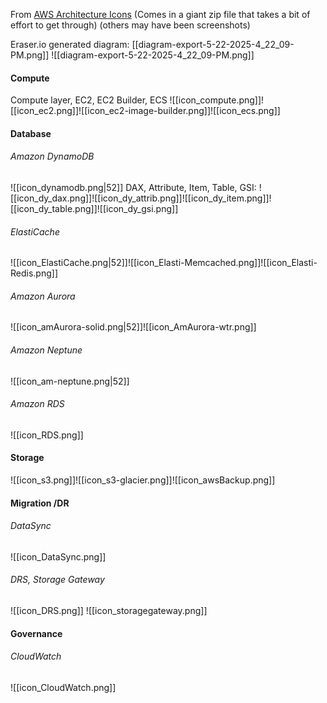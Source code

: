 From [AWS Architecture Icons](https://aws.amazon.com/architecture/icons/)
(Comes in a giant zip file that takes a bit of effort to get through)
(others may have been screenshots)

Eraser.io generated diagram: [[diagram-export-5-22-2025-4_22_09-PM.png]]
![[diagram-export-5-22-2025-4_22_09-PM.png]]

#### Compute
Compute layer, EC2, EC2 Builder, ECS
![[icon_compute.png]]![[icon_ec2.png]]![[icon_ec2-image-builder.png]]![[icon_ecs.png]]
#### Database
###### Amazon DynamoDB
![[icon_dynamodb.png|52]] 
DAX, Attribute, Item, Table, GSI:
![[icon_dy_dax.png]]![[icon_dy_attrib.png]]![[icon_dy_item.png]]![[icon_dy_table.png]]![[icon_dy_gsi.png]]
###### ElastiCache
![[icon_ElastiCache.png|52]]![[icon_Elasti-Memcached.png]]![[icon_Elasti-Redis.png]]
###### Amazon Aurora
![[icon_amAurora-solid.png|52]]![[icon_AmAurora-wtr.png]] 
###### Amazon Neptune
![[icon_am-neptune.png|52]]
###### Amazon RDS
![[icon_RDS.png]]
#### Storage
![[icon_s3.png]]![[icon_s3-glacier.png]]![[icon_awsBackup.png]]
#### Migration /DR
###### DataSync
![[icon_DataSync.png]]
###### DRS, Storage Gateway
![[icon_DRS.png]] ![[icon_storagegateway.png]]
#### Governance
###### CloudWatch
![[icon_CloudWatch.png]]
